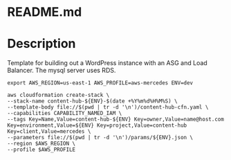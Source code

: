 # README.md

# Description
Template for building out a WordPress instance with an ASG and Load Balancer. The mysql server uses RDS.

```
export AWS_REGION=us-east-1 AWS_PROFILE=aws-mercedes ENV=dev
```

```
aws cloudformation create-stack \
--stack-name content-hub-${ENV}-$(date +%Y%m%d%H%M%S) \
--template-body file://$(pwd | tr -d '\n')/content-hub-cfn.yaml \
--capabilities CAPABILITY_NAMED_IAM \
--tags Key=Name,Value=content-hub-${ENV} Key=owner,Value=name@host.com Key=environment,Value=${ENV} Key=project,Value=content-hub Key=client,Value=mercedes \
--parameters file://$(pwd | tr -d '\n')/params/${ENV}.json \
--region $AWS_REGION \
--profile $AWS_PROFILE
```
